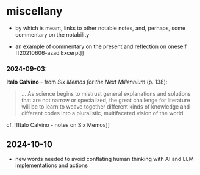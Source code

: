 # miscellany
 - by which is meant, links to other notable notes, and, perhaps, some commentary on the notability

- an example of commentary on the present and reflection on oneself  
	 [[20210606-azadiExcerpt]]  

### 2024-09-03: 
**Italo Calvino** - from _Six Memos for the Next Millennium_ (p. 138):  
> ... As science begins to mistrust general explanations and solutions that are not narrow or specialized, the great challenge for literature will be to learn to weave together different kinds of knowledge and different codes into a pluralistic, multifaceted vision of the world.  

cf. [[Italo Calvino - notes on Six Memos]]  

## 2024-10-10  
- new words needed to avoid conflating human thinking with AI and LLM implementations and actions

